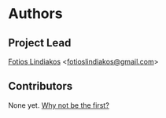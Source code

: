 # Authors

## Project Lead
[Fotios Lindiakos](https://github.com/thefotios) &lt;fotioslindiakos@gmail.com&gt;

## Contributors
None yet. [Why not be the first?](CONTRIBUTING.md)
